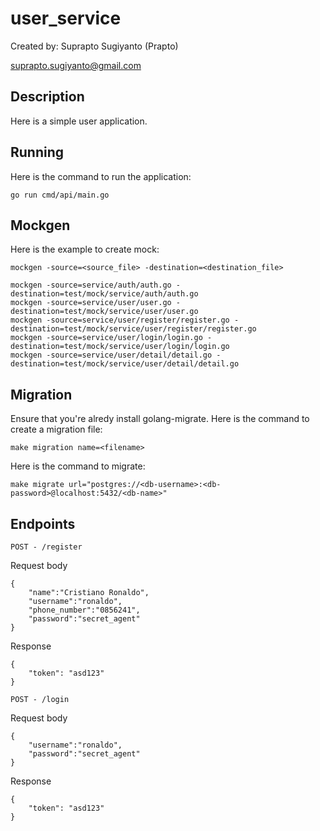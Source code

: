 # user_service

Created by:
Suprapto Sugiyanto (Prapto)

suprapto.sugiyanto@gmail.com

## Description

Here is a simple user application.

## Running

Here is the command to run the application:

```
go run cmd/api/main.go
```

## Mockgen

Here is the example to create mock:

```
mockgen -source=<source_file> -destination=<destination_file>

mockgen -source=service/auth/auth.go -destination=test/mock/service/auth/auth.go
mockgen -source=service/user/user.go -destination=test/mock/service/user/user.go
mockgen -source=service/user/register/register.go -destination=test/mock/service/user/register/register.go
mockgen -source=service/user/login/login.go -destination=test/mock/service/user/login/login.go
mockgen -source=service/user/detail/detail.go -destination=test/mock/service/user/detail/detail.go
```

## Migration

Ensure that you're alredy install golang-migrate.
Here is the command to create a migration file:

```
make migration name=<filename>
```

Here is the command to migrate:

```
make migrate url="postgres://<db-username>:<db-password>@localhost:5432/<db-name>"
```

## Endpoints

```
POST - /register
```

Request body

```
{
    "name":"Cristiano Ronaldo",
    "username":"ronaldo",
    "phone_number":"0856241",
    "password":"secret_agent"
}
```

Response

```
{
    "token": "asd123"
}
```

```
POST - /login
```

Request body

```
{
    "username":"ronaldo",
    "password":"secret_agent"
}
```

Response

```
{
    "token": "asd123"
}
```
